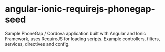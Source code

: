 angular-ionic-requirejs-phonegap-seed
=====================================

Sample PhoneGap / Cordova application built with Angular and Ionic Framework, uses RequireJS for loading scripts. Example controllers, filters, services, directives and config.
